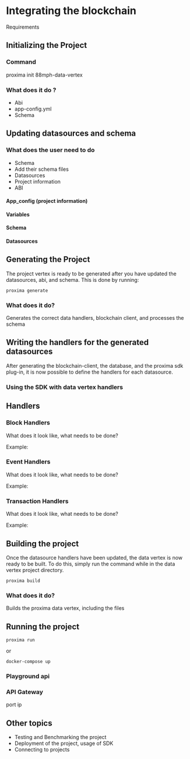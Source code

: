 # Integrating the blockchain 
Requirements 



## Initializing the Project 

### Command 
 proxima init 88mph-data-vertex

### What does it do ? 
- Abi
- app-config.yml	
- Schema


## Updating datasources and schema 

### What does the user need to do
- Schema 
- Add their schema files 
- Datasources 
- Project information 
- ABI 

#### App_config (project information)

#### Variables 

#### Schema 

#### Datasources 

## Generating the Project 
The project vertex is ready to be generated after you have updated the datasources, abi, and schema. This is done by running:

`proxima generate`

### What does it do? 
Generates the correct data handlers, blockchain client, and processes the schema 


## Writing the handlers for the generated datasources 
After generating the blockchain-client, the database, and the proxima sdk plug-in, it is now possible to define the handlers for each datasource.


### Using the SDK with data vertex handlers


## Handlers 

### Block Handlers

What does it look like, what needs to be done?

Example:

### Event Handlers 
What does it look like, what needs to be done?

Example:

### Transaction Handlers 
What does it look like, what needs to be done?

Example:

## Building the project 
Once the datasource handlers have been updated, the data vertex is now ready to be built. To do this, simply run the command while in the data vertex project directory.

`proxima build`

### What does it do? 
Builds the proxima data vertex, including the files



## Running the project 

`proxima run`

or 

`docker-compose up`

### Playground api 


### API Gateway
port 
ip


## Other topics
- Testing and Benchmarking the project 
- Deployment of the project, usage of SDK
- Connecting to projects 
